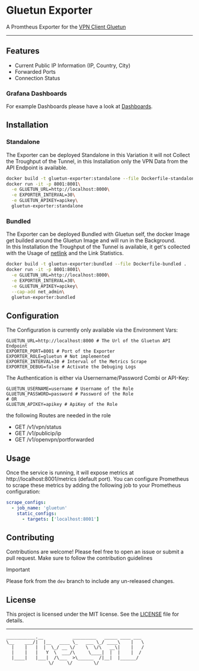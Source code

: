 # Gluetun Exporter
A Promtheus Exporter for the [VPN Client Gluetun](https://github.com/qdm12/gluetun)

---

## Features

- Current Public IP Information (IP, Country, City)
- Forwarded Ports
- Connection Status

### Grafana Dashboards
For example Dashboards please have a look at [Dashboards](docs/dashboards).

## Installation

### Standalone
The Exporter can be deployed Standalone in this Variation it will not Collect the Troughput of the Tunnel, in this Installation only the VPN Data from the API Endpoint is available.
```bash
docker build -t gluetun-exporter:standalone --file Dockerfile-standalone .
docker run -it -p 8001:8001\
  -e GLUETUN_URL=http://localhost:8000\
  -e EXPORTER_INTERVAL=30\
  -e GLUETUN_APIKEY=apikey\
  gluetun-exporter:standalone
```

### Bundled
The Exporter can be deployed Bundled with Gluetun self, the docker Image get builded around the Gluetun Image and will run in the Background. </br>
In this Installation the Troughput of the Tunnel is available, it get's collected with the Usage of [netlink](github.com/vishvananda/netlink) and the Link Statistics.
```bash
docker build -t gluetun-exporter:bundled --file Dockerfile-bundled .
docker run -it -p 8001:8001\
  -e GLUETUN_URL=http://localhost:8000\
  -e EXPORTER_INTERVAL=30\
  -e GLUETUN_APIKEY=apikey\
  --cap-add net_admin\
  gluetun-exporter:bundled
```

## Configuration
The Configuration is currently only available via the Environment Vars:
```env
GLUETUN_URL=http://localhost:8000 # The Url of the Gluetun API Endpoint
EXPORTER_PORT=8001 # Port of the Exporter
EXPORTER_ROLE=gluetun # Not implemented
EXPORTER_INTERVAL=30 # Interval of the Metrics Scrape
EXPORTER_DEBUG=false # Activate the Debuging Logs
```

The Authentication is either via Usernername/Password Combi or API-Key:
```env
GLUETUN_USERNAME=username # Username of the Role
GLUETUN_PASSWORD=password # Password of the Role
# OR
GLUETUN_APIKEY=apikey # ApiKey of the Role
```
the following Routes are needed in the role
- GET /v1/vpn/status
- GET /v1/publicip/ip
- GET /v1/openvpn/portforwarded

## Usage

Once the service is running, it will expose metrics at http://localhost:8001/metrics (default port). You can configure Prometheus to scrape these metrics by adding the following job to your Prometheus configuration:

```yaml
scrape_configs:
  - job_name: 'gluetun'
    static_configs:
      - targets: ['localhost:8001']
```

## Contributing

Contributions are welcome! Please feel free to open an issue or submit a pull request. Make sure to follow the contribution guidelines

> [!IMPORTANT]
> Please fork from the `dev` branch to include any un-released changes.

## License

This project is licensed under the MIT license. See the [LICENSE](LICENSE) file for details.

---
```
___________.__           _________   _____ ____ ___ 
\__    ___/|  |__   ____ \_   ___ \_/ ____\    |   \
  |    |   |  |  \_/ __ \/    \  \/\   __\|    |   /
  |    |   |   Y  \  ___/\     \____|  |  |    |  / 
  |____|   |___|  /\___  >\______  /|__|  |______/  
                \/     \/        \/                 
```

